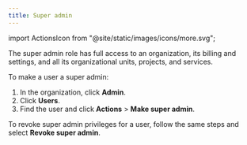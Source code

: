 ```yaml
---
title: Super admin
---
```


import ActionsIcon from "@site/static/images/icons/more.svg";

The super admin role has full access to an organization, its billing and settings, and all its organizational units, projects, and services.

To make a user a super admin:

1.  In the organization, click **Admin**.
1.  Click **Users**.
1.  Find the user and click <ActionsIcon className="icon"/> **Actions** > **Make super admin**.

To revoke super admin privileges for a user, follow the same steps and
select **Revoke super admin**.
